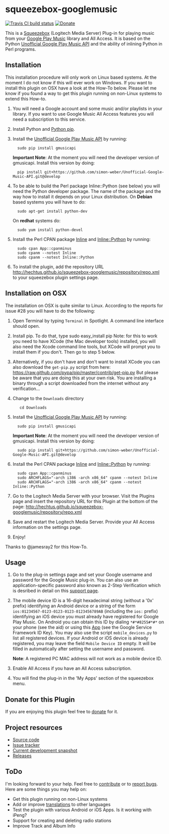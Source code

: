 squeezebox-googlemusic
======================

[![Travis CI build status](https://travis-ci.org/hechtus/squeezebox-googlemusic.png?branch=master)](https://travis-ci.org/hechtus/squeezebox-googlemusic)
[![Donate](https://www.paypalobjects.com/en_US/i/btn/btn_donate_SM.gif)](https://www.paypal.com/cgi-bin/webscr?cmd=_s-xclick&hosted_button_id=Z2KE8W5HW9F8W)

This is a [Squeezebox](http://www.mysqueezebox.com/) (Logitech Media
Server) Plug-in for playing music from your [Google Play
Music](https://play.google.com/music/) library and All Access. It is
based on the Python [Unofficial Google Play Music
API](http://unofficial-google-music-api.readthedocs.org/) and the
ability of inlining Python in Perl programs.

Installation
------------

This installation procedure will only work on Linux based systems. At
the moment I do not know if this will ever work on Windows. If you
want to install this plugin on OSX have a look at the How-To
below. Please let me know if you found a way to get this plugin
running on non-Linux systems to extend this How-to.

1. You will need a Google account and some music and/or playlists in
   your library. If you want to use Google Music All Access features
   you will need a subscription to this service.

1. Install Python and [Python pip](http://www.pip-installer.org).

1. Install the [Unofficial Google Play Music
   API](https://github.com/simon-weber/Unofficial-Google-Music-API>)
   by running:

         sudo pip install gmusicapi
         
   **Important Note**: At the moment you will need the developer
     version of gmusicapi. Install this version by doing:

         pip install git+https://github.com/simon-weber/Unofficial-Google-Music-API.git@develop

1. To be able to build the Perl package Inline::Python (see below) you
   will need the Python developer package. The name of the package and
   the way how to install it depends on your Linux distribution. On
   **Debian** based systems you will have to do:

         sudo apt-get install python-dev

   On **redhat** systems do:

         sudo yum install python-devel

1. Install the Perl CPAN package
   [Inline](http://search.cpan.org/~ingy/Inline/) and
   [Inline::Python](http://search.cpan.org/~nine/Inline-Python/) by
   running:

         sudo cpan App::cpanminus
         sudo cpanm --notest Inline
         sudo cpanm --notest Inline::Python

1. To install the plugin, add the repository URL
   http://hechtus.github.io/squeezebox-googlemusic/repository/repo.xml
   to your squeezebox plugin settings page.

Installation on OSX
-------------------

The installation on OSX is quite similar to Linux. According to the
reports for issue #28 you will have to do the following:

1. Open Terminal by typing ```Terminal``` in Spotlight. A command line
   interface should open.
1. Install pip. To do that, type
   sudo easy_install pip
   Note: for this to work you need to have XCode (the Mac developer
   tools) installed, you will also need the Xcode command line tools,
   but XCode will prompt you to install them if you don't.
   Then go to step 5 below. 

1. Alternatively, if you don't have and don't want to install XCode
   you can also download the ```get-pip.py``` script from here:
   https://raw.github.com/pypa/pip/master/contrib/get-pip.py
   But please be aware that you are doing this at your own risk. You
   are installing a binary through a script downloaded from the internet
   without any verification...

1. Change to the ```Downloads``` directory

   		  cd Downloads

1. Install the [Unofficial Google Play Music
   API](https://github.com/simon-weber/Unofficial-Google-Music-API>)
   by running:

         sudo pip install gmusicapi
         
   **Important Note**: At the moment you will need the developer
     version of gmusicapi. Install this version by doing:

         sudo pip install git+https://github.com/simon-weber/Unofficial-Google-Music-API.git@develop

1. Install the Perl CPAN package
   [Inline](http://search.cpan.org/~ingy/Inline/) and
   [Inline::Python](http://search.cpan.org/~nine/Inline-Python/) by
   running:

         sudo cpan App::cpanminus
         sudo ARCHFLAGS="-arch i386 -arch x86_64" cpanm --notest Inline
         sudo ARCHFLAGS="-arch i386 -arch x86_64" cpanm --notest Inline::Python

1. Go to the Logitech Media Server with your browser. Visit the
   Plugins page and insert the repository URL for this Plugin at the
   bottom of the page:
   http://hechtus.github.io/squeezebox-googlemusic/repository/repo.xml

1. Save and restart the Logitech Media Server. Provide your All Access
   information on the settings page.

1. Enjoy!

Thanks to @jamesray2 for this How-To.

Usage
-----

1. Go to the plug-in settings page and set your Google username and
   password for the Google Music plug-in. You can also use an
   application-specific password also known as 2-Step Verification
   which is desribed in detail on this [support
   page](https://support.google.com/accounts/answer/185833).

1. The mobile device ID is a 16-digit hexadecimal string (without a
   '0x' prefix) identifying an Android device or a string of the form
   `ios:01234567-0123-0123-0123-0123456789AB` (including the `ios:`
   prefix) identifying an iOS device you must already have registered
   for Google Play Music. On Android you can obtain this ID by dialing
   `*#*#8255#*#*` on your phone (see the aid) or using this
   [App](https://play.google.com/store/apps/details?id=com.evozi.deviceid)
   (see the Google Service Framework ID Key). You may also use the
   script `mobile_devices.py` to list all registered devices. If your
   Android or iOS device is already registered, you may leave the
   field `Mobile Device ID` empty. It will be filled in automatically
   after setting the username and password.

   **Note**: A registered PC MAC address will not work as a mobile
     device ID.

1. Enable All Access if you have an All Access subscription.

1. You will find the plug-in in the 'My Apps' section of the
   squeezebox menu.

Donate for this	Plugin
----------------------

If you are enjoying this plugin feel free to
[donate](https://www.paypal.com/cgi-bin/webscr?cmd=_s-xclick&hosted_button_id=Z2KE8W5HW9F8W)
for it.

Project resources
-----------------

* [Source code](https://github.com/hechtus/squeezebox-googlemusic)
* [Issue tracker](https://github.com/hechtus/squeezebox-googlemusic/issues)
* [Current development snapshot](https://github.com/hechtus/squeezebox-googlemusic/archive/master.zip)
* [Releases](https://github.com/hechtus/squeezebox-googlemusic/releases)

ToDo
----

I'm looking forward to your help. Feel free to
[contribute](https://help.github.com/articles/fork-a-repo) or to
[report
bugs](https://github.com/hechtus/squeezebox-googlemusic/issues). Here
are some things you may help on:

* Get this plugin running on non-Linux systems
* Add or improve
  [translations](https://github.com/hechtus/squeezebox-googlemusic/blob/master/GoogleMusic/strings.txt)
  to other languages
* Test the plugin with various Android or iOS Apps. Is it working with
  iPeng?
* Support for creating and deleting radio stations
* Improve Track and Album Info
